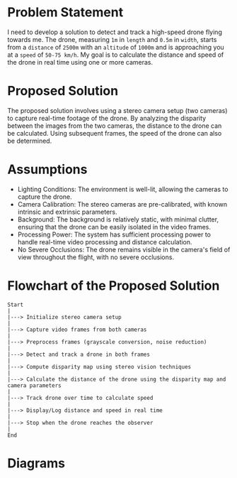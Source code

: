 # Problem Statement
I need to develop a solution to detect and track a high-speed drone flying towards me. The drone, measuring `1m` in `length` and `0.5m` in `width`, starts from a `distance` of `2500m` with an `altitude` of `1000m` and is approaching you at a `speed` of `50-75 km/h`. My goal is to calculate the distance and speed of the drone in real time using one or more cameras.

# Proposed Solution
The proposed solution involves using a stereo camera setup (two cameras) to capture real-time footage of the drone. 
By analyzing the disparity between the images from the two cameras, the distance to the drone can be calculated. 
Using subsequent frames, the speed of the drone can also be determined. 


# Assumptions 

- Lighting Conditions: The environment is well-lit, allowing the cameras to capture the drone.
- Camera Calibration: The stereo cameras are pre-calibrated, with known intrinsic and extrinsic parameters.
- Background: The background is relatively static, with minimal clutter, ensuring that the drone can be easily isolated in the video frames.
- Processing Power: The system has sufficient processing power to handle real-time video processing and distance calculation.
- No Severe Occlusions: The drone remains visible in the camera's field of view throughout the flight, with no severe occlusions.

# Flowchart of the Proposed Solution
```
Start
|
|---> Initialize stereo camera setup
|
|---> Capture video frames from both cameras
|
|---> Preprocess frames (grayscale conversion, noise reduction)
|
|---> Detect and track a drone in both frames
|
|---> Compute disparity map using stereo vision techniques
|
|---> Calculate the distance of the drone using the disparity map and camera parameters
|
|---> Track drone over time to calculate speed
|
|---> Display/Log distance and speed in real time
|
|---> Stop when the drone reaches the observer
|
End
```

# Diagrams
